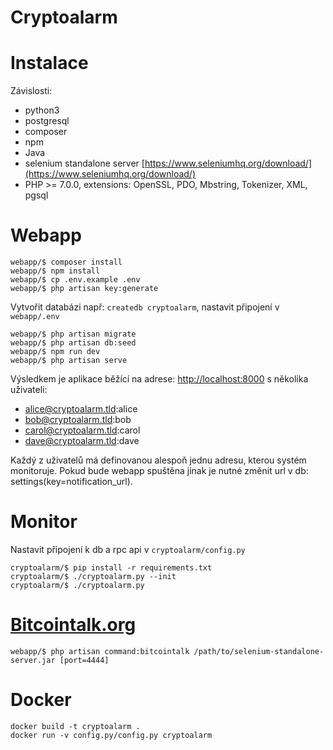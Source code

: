 Cryptoalarm
===

Instalace
===
Závislosti:

* python3
* postgresql
* composer
* npm
* Java
* selenium standalone server [https://www.seleniumhq.org/download/](https://www.seleniumhq.org/download/)
* PHP >= 7.0.0, extensions: OpenSSL, PDO, Mbstring, Tokenizer, XML, pgsql

Webapp
====
```
webapp/$ composer install
webapp/$ npm install
webapp/$ cp .env.example .env
webapp/$ php artisan key:generate
```
Vytvořit databázi např: ```createdb cryptoalarm```, nastavit připojení v ```webapp/.env```

```
webapp/$ php artisan migrate
webapp/$ php artisan db:seed
webapp/$ npm run dev
webapp/$ php artisan serve
```
Výsledkem je aplikace běžící na adrese: [http://localhost:8000](http://localhost:8000)
s několika uživateli:

* alice@cryptoalarm.tld:alice
* bob@cryptoalarm.tld:bob
* carol@cryptoalarm.tld:carol
* dave@cryptoalarm.tld:dave

Každý z uživatelů má definovanou alespoň jednu adresu, kterou systém monitoruje.
Pokud bude webapp spuštěna jinak je nutné změnit url v db: settings(key=notification_url).

Monitor
====
Nastavit připojení k db a rpc api v ```cryptoalarm/config.py```
```
cryptoalarm/$ pip install -r requirements.txt
cryptoalarm/$ ./cryptoalarm.py --init
cryptoalarm/$ ./cryptoalarm.py 
```

[Bitcointalk.org](https://bitcointalk.org/)
===
```
webapp/$ php artisan command:bitcointalk /path/to/selenium-standalone-server.jar [port=4444]
```

Docker
=====
```
docker build -t cryptoalarm .
docker run -v config.py/config.py cryptoalarm
```